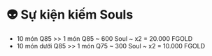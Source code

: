 # 👽 Sự kiện kiếm Souls

* 10 món Q85 >> 1 món Q85 \~ 600 Soul \~ x2 = 20.000 FGOLD
* 10 món dưới Q85 >> 1 món Q75 \~ 300 Soul \~ x2 = 10.000 FGOLD
